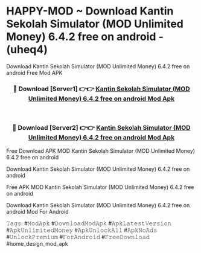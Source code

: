 # HAPPY-MOD ~ Download Kantin Sekolah Simulator (MOD Unlimited Money) 6.4.2 free on android - (uheq4)
Download Kantin Sekolah Simulator (MOD Unlimited Money) 6.4.2 free on android Free Mod APK

<div align="center">
<h3>🔴 Download [Server1] 👉👉 <a href="https://apk-comot.site?title=Kantin_Sekolah_Simulator_(MOD_Unlimited_Money)_6.4.2_free_on_android">Kantin Sekolah Simulator (MOD Unlimited Money) 6.4.2 free on android Mod Apk</a></h3><br>

<h3>🔴 Download [Server2] 👉👉 <a href="https://apk-comot.site?title=Kantin_Sekolah_Simulator_(MOD_Unlimited_Money)_6.4.2_free_on_android">Kantin Sekolah Simulator (MOD Unlimited Money) 6.4.2 free on android Mod Apk</a></h3>
</div>


Free Download APK MOD Kantin Sekolah Simulator (MOD Unlimited Money) 6.4.2 free on android

Download Kantin Sekolah Simulator (MOD Unlimited Money) 6.4.2 free on android 

Free APK MOD Kantin Sekolah Simulator (MOD Unlimited Money) 6.4.2 free on android 

Download Kantin Sekolah Simulator (MOD Unlimited Money) 6.4.2 free on android Mod For Android

𝚃𝚊𝚐𝚜: #𝙼𝚘𝚍𝙰𝚙𝚔 #𝙳𝚘𝚠𝚗𝚕𝚘𝚊𝚍𝙼𝚘𝚍𝙰𝚙𝚔 #𝙰𝚙𝚔𝙻𝚊𝚝𝚎𝚜𝚝𝚅𝚎𝚛𝚜𝚒𝚘𝚗 #𝙰𝚙𝚔𝚄𝚗𝚕𝚒𝚖𝚒𝚝𝚎𝚍𝙼𝚘𝚗𝚎𝚢 #𝙰𝚙𝚔𝚄𝚗𝚕𝚘𝚌𝚔𝙰𝚕𝚕 #𝙰𝚙𝚔𝙽𝚘𝙰𝚍𝚜 #𝚄𝚗𝚕𝚘𝚌𝚔𝙿𝚛𝚎𝚖𝚒𝚞𝚖 #𝙵𝚘𝚛𝙰𝚗𝚍𝚛𝚘𝚒𝚍 #𝙵𝚛𝚎𝚎𝙳𝚘𝚠𝚗𝚕𝚘𝚊𝚍 #home_design_mod_apk